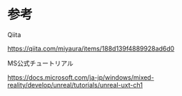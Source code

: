 # 参考
Qiita

https://qiita.com/miyaura/items/188d139f4889928ad6d0


MS公式チュートリアル

https://docs.microsoft.com/ja-jp/windows/mixed-reality/develop/unreal/tutorials/unreal-uxt-ch1
